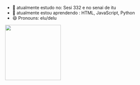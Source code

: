 

- 🔭 atualmente estudo no: Sesi 332 e no senai de itu
- 🌱 atualmente estou aprendendo : HTML, JavaScript, Python
- 😄 Pronouns: elu/delu


<div>

<a href="https://github.com/rafaballerini">

<img height="180em" src="https://github-readme-stats.vercel.app/ap17username-nwgostavo&show_icons-trueßtheme-draculašinclude_all_commits-truekcount private-true"/> <ing height="180em" src="https://github-readme-stats.vercel.app/api/top-langs/?username-negostavo&layout-compact&langs_count-16&theme-dracula"/>

 </div>
